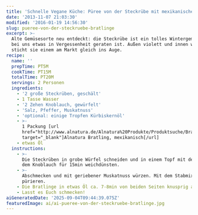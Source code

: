 ```yaml
---
title: 'Schnelle Vegane Küche: Püree von der Steckrübe mit mexikanischen Bratlingen'
date: '2013-11-07 21:03:30'
modified: '2016-01-19 14:56:30'
slug: pueree-von-der-steckruebe-bratlinge
excerpt: >-
  Alte Gemüsesorte neu entdeckt: die Steckrübe ist ein tolles Wintergemüse, das
  bei uns etwas in Vergessenheit geraten ist. Außen violett und innen weiß-gelb
  sticht sie einem am Markt gleich ins Auge. 
recipe:
  name: ''
  prepTime: PT5M
  cookTime: PT15M
  totalTime: PT20M
  servings: 2 Personen
  ingredients:
    - '2 große Steckrüben, geschält'
    - 1 Tasse Wasser
    - '2 Zehen Knoblauch, gewürfelt'
    - 'Salz, Pfeffer, Muskatnuss'
    - 'optional: einige Tropfen Kürbiskernöl'
    - >-
      1 Packung [url
      href="http://www.alnatura.de/Alnatura%20Produkte/Produktsuche/Bratlinge%20mexikanisch"
      target="_blank"]Alnatura Bratling, mexikanisch[/url]
    - etwas Öl
  instructions:
    - >-
      Die Steckrüben in grobe Würfel schneiden und in einem Topf mit dem Wasser,
      dem Knoblauch für 15min weichdünsten.
    - >-
      Abschmecken und mit geriebener Muskatnuss würzen. Mit dem Stabmixer
      pürieren.
    - Die Bratlinge in etwas Öl ca. 7-8min von beiden Seiten knusprig anbraten.
    - Lasst es Euch schmecken!
aiGeneratedDate: '2025-09-04T09:44:39.075Z'
featuredImage: ai/ai-pueree-von-der-steckruebe-bratlinge.jpg
---
```


[<!-- Image removed (no copyright): steckrüben-püree.jpg -->](https://www.veganblatt.com/i/steckrüben-püree.jpg)
